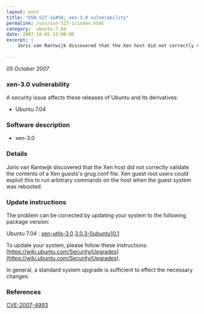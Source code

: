 ```yaml
---
layout: post
title: "USN-527-1&#58; xen-3.0 vulnerability"
permalink: /usn/usn-527-1/index.html
category:  ubuntu-7.04
date: 2007-10-05 12:00:00
excerpt: |
    Joris van Rantwijk discovered that the Xen host did not correctly validate the contents of a Xen guests&#39;s grug.conf file.  Xen guest root users could exploit this to run arbitrary commands on the host when the guest system was rebooted. 
    
--- 
```

 
 

*05 October 2007*

### xen-3.0 vulnerability

A security issue affects these releases of Ubuntu and its derivatives:

* Ubuntu 7.04

### Software description

* xen-3.0 

### Details

Joris van Rantwijk discovered that the Xen host did not correctly validate the contents of a Xen guests&#39;s grug.conf file. Xen guest root users could exploit this to run arbitrary commands on the host when the guest system was rebooted. 

### Update instructions

The problem can be corrected by updating your system to the following package version:

Ubuntu 7.04
 : [xen-utils-3.0](https://launchpad.net/ubuntu/+source/xen-3.0) <span> [3.0.3-0ubuntu10.1](https://launchpad.net/ubuntu/+source/xen-3.0/3.0.3-0ubuntu10.1) </span> 

To update your system, please follow these instructions: [https://wiki.ubuntu.com/Security/Upgrades](https://wiki.ubuntu.com/Security/Upgrades).

In general, a standard system upgrade is sufficient to effect the necessary changes. 

### References

 
 [CVE-2007-4993](http://people.ubuntu.com/~ubuntu-security/cve/CVE-2007-4993)
 

